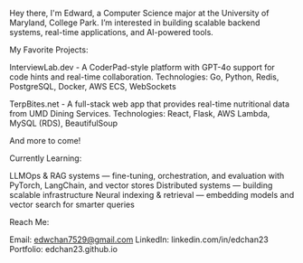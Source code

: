 Hey there, I'm Edward, a Computer Science major at the University of Maryland, College Park.
I’m interested in building scalable backend systems, real-time applications, and AI-powered tools.

My Favorite Projects:

InterviewLab.dev - A CoderPad-style platform with GPT-4o support for code hints and real-time collaboration.
Technologies: Go, Python, Redis, PostgreSQL, Docker, AWS ECS, WebSockets

TerpBites.net - A full-stack web app that provides real-time nutritional data from UMD Dining Services.
Technologies: React, Flask, AWS Lambda, MySQL (RDS), BeautifulSoup

And more to come!

Currently Learning:

LLMOps & RAG systems — fine-tuning, orchestration, and evaluation with PyTorch, LangChain, and vector stores
Distributed systems — building scalable infrastructure
Neural indexing & retrieval — embedding models and vector search for smarter queries

Reach Me:

Email: edwchan7529@gmail.com
LinkedIn: linkedin.com/in/edchan23
Portfolio: edchan23.github.io
